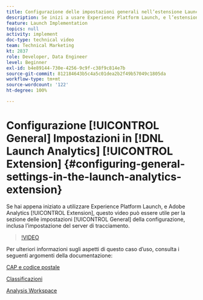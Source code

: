 ```yaml
---
title: Configurazione delle impostazioni generali nell’estensione Launch Analytics
description: Se inizi a usare Experience Platform Launch, e l’estensione Adobe Analytics, questo video ti può aiutare con la parte relativa alle impostazioni generali della configurazione, inclusa l’impostazione del server di tracciamento.
feature: Launch Implementation
topics: null
activity: implement
doc-type: technical video
team: Technical Marketing
kt: 2837
role: Developer, Data Engineer
level: Beginner
exl-id: b4e89144-730e-4256-9c9f-c38f9c814e7b
source-git-commit: 812184643b5c4a5c01dea2b2f49b57049c1805da
workflow-type: tm+mt
source-wordcount: '122'
ht-degree: 100%

---
```


# Configurazione [!UICONTROL General] Impostazioni in [!DNL Launch Analytics] [!UICONTROL Extension] {#configuring-general-settings-in-the-launch-analytics-extension}

Se hai appena iniziato a utilizzare Experience Platform Launch, e Adobe Analytics [!UICONTROL Extension], questo video può essere utile per la sezione delle impostazioni [!UICONTROL General] della configurazione, inclusa l’impostazione del server di tracciamento.

>[!VIDEO](https://video.tv.adobe.com/v/27093/?quality=12&learn=on)

Per ulteriori informazioni sugli aspetti di questo caso d’uso, consulta i seguenti argomenti della documentazione:

[CAP e codice postale](https://experienceleague.adobe.com/docs/analytics/components/dimensions/zip-code.html?lang=it)

[Classificazioni](https://experienceleague.adobe.com/docs/analytics/components/classifications/c-classifications.html?lang=it)

[Analysis Workspace](https://experienceleague.adobe.com/docs/analytics/analyze/analysis-workspace/analysis-workspace-features.html?lang=it)
